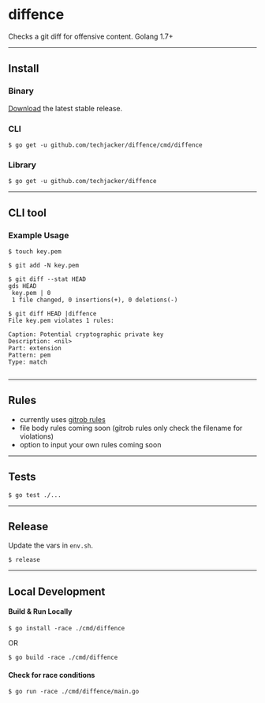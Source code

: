 # diffence

Checks a git diff for offensive content.
Golang 1.7+

-----------------------------------------------------------
## Install

### Binary
[Download](../../releases) the latest stable release.

### CLI
```
$ go get -u github.com/techjacker/diffence/cmd/diffence
```

### Library
```
$ go get -u github.com/techjacker/diffence
```

-----------------------------------------------------------
## CLI tool

### Example Usage
```
$ touch key.pem

$ git add -N key.pem

$ git diff --stat HEAD
gds HEAD
 key.pem | 0
 1 file changed, 0 insertions(+), 0 deletions(-)

$ git diff HEAD |diffence
File key.pem violates 1 rules:

Caption: Potential cryptographic private key
Description: <nil>
Part: extension
Pattern: pem
Type: match


```

-----------------------------------------------------------
## Rules
- currently uses [gitrob rules](https://github.com/michenriksen/gitrob#signature-keys)
- file body rules coming soon (gitrob rules only check the filename for violations)
- option to input your own rules coming soon

-----------------------------------------------------------
## Tests
```
$ go test ./...
```

-----------------------------------------------------------
## Release
Update the vars in ```env.sh```.

```shell
$ release
```

-----------------------------------------------------------
## Local Development

#### Build & Run Locally
```shell
$ go install -race ./cmd/diffence
```
OR
```shell
$ go build -race ./cmd/diffence
```

#### Check for race conditions
```shell
$ go run -race ./cmd/diffence/main.go
```

